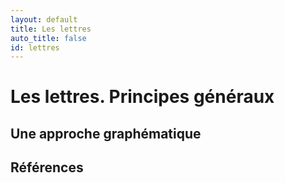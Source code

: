 ```yaml
---
layout: default
title: Les lettres
auto_title: false
id: lettres
---
```


# Les lettres. Principes généraux



## Une approche graphématique 




## Références

